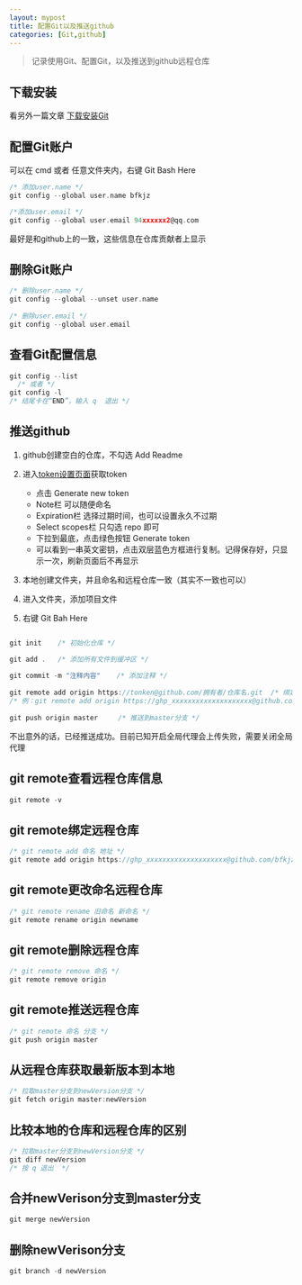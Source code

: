 ```yaml
---
layout: mypost
title: 配置Git以及推送github
categories: [Git,github]
---  
```


> 记录使用Git、配置Git，以及推送到github远程仓库  

## 下载安装  

看另外一篇文章 [下载安装Git](https://) 


## 配置Git账户  

可以在 cmd 或者 任意文件夹内，右键 Git Bash Here  
```c  
/* 添加user.name */
git config --global user.name bfkjz  

/*添加user.email */  
git config --global user.email 94xxxxxx2@qq.com  
```    

最好是和github上的一致，这些信息在仓库贡献者上显示  



## 删除Git账户  

```c  
/* 删除user.name */  
git config --global --unset user.name
 
/* 删除user.email */  
git config --global user.email  
```    

## 查看Git配置信息  
```c  
git config --list  
  /* 或者 */
git config -l  
/* 结尾卡在“END”，输入 q  退出 */  
```   
  
  

## 推送github  

1. github创建空白的仓库，不勾选 Add Readme  

1. 进入[token设置页面](https://github.com/settings/tokens)获取token  
    - 点击 Generate new token  
    - Note栏 可以随便命名  
    - Expiration栏 选择过期时间，也可以设置永久不过期  
    - Select scopes栏 只勾选 repo 即可  
    - 下拉到最底，点击绿色按钮 Generate token  
    - 可以看到一串英文密钥，点击双层蓝色方框进行复制。记得保存好，只显示一次，刷新页面后不再显示  
1. 本地创建文件夹，并且命名和远程仓库一致（其实不一致也可以）  
1. 进入文件夹，添加项目文件  
1. 右键 Git Bah Here  

 
```c  

git init    /* 初始化仓库 */  

git add .   /* 添加所有文件到缓冲区 */  
  
git commit -m "注释内容"    /* 添加注释 */  
  
git remote add origin https://tonken@github.com/拥有者/仓库名.git  /* 绑定远程仓库 */  
/* 例：git remote add origin https://ghp_xxxxxxxxxxxxxxxxxxxx@github.com/bfkjz/bfkjz.github.io.git */  
  
git push origin master     /* 推送到master分支 */  
```  
不出意外的话，已经推送成功。目前已知开启全局代理会上传失败，需要关闭全局代理  
    
  

## git remote查看远程仓库信息  
```c  
git remote -v  
```    
## git remote绑定远程仓库  
```c    
/* git remote add 命名 地址 */  
git remote add origin https://ghp_xxxxxxxxxxxxxxxxxxxx@github.com/bfkjz/bfkjz.github.io.git  
```   
## git remote更改命名远程仓库  
```c  
/* git remote rename 旧命名 新命名 */  
git remote rename origin newname  
```  

## git remote删除远程仓库  
```c  
/* git remote remove 命名 */  
git remote remove origin  
```  

## git remote推送远程仓库  
```c   
/* git remote 命名 分支 */  
git push origin master  
```   

## 从远程仓库获取最新版本到本地  
```c    
/* 拉取master分支到newVersion分支 */  
git fetch origin master:newVersion  
```   

## 比较本地的仓库和远程仓库的区别
```c  
/* 拉取master分支到newVersion分支 */  
git diff newVersion  
/* 按 q 退出  */  
```   

## 合并newVerison分支到master分支
```c  
git merge newVersion
```  

## 删除newVerison分支
```c  
git branch -d newVersion  
``` 

